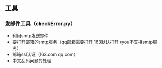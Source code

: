 ## 工具

### 发邮件工具（checkError.py）
* 利用smtp发送邮件
* 要打开邮箱的smtp服务（qq邮箱需要打开 163默认打开 eyou不支持smtp服务）
* 邮箱ssl认证（163.com qq.com）
* 中文乱码问题的处理

